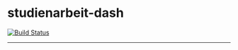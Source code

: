 # studienarbeit-dash
[![Build Status](https://travis-ci.org/ob-fun-ws17/studienarbeit-dash.svg?branch=master)](https://travis-ci.org/ob-fun-ws17/studienarbeit-dash)
___
